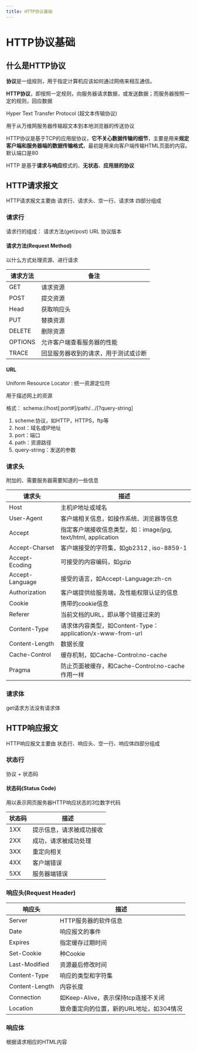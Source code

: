 ```yaml
---
title: HTTP协议基础
---
```

# HTTP协议基础


## 什么是HTTP协议

**协议**是一组规则，用于指定计算机应该如何通过网络来相互通信。

**HTTP协议**，即按照一定规则，向服务器请求数据，或发送数据；而服务器按照一定的规则，回应数据



Hyper Text Transfer Protocol (超文本传输协议)

用于从万维网服务器传输超文本到本地浏览器的传送协议

HTTP协议是基于TCP的应用层协议，**它不关心数据传输的细节**，主要是用来**规定客户端和服务器端的数据传输格式**，最初是用来向客户端传输HTML页面的内容。默认端口是80

HTTP 是基于**请求与响应**模式的、**无状态**、**应用层的协议**





## HTTP请求报文

HTTP请求报文主要由 请求行、请求头、空一行、请求体 四部分组成



### 请求行

请求行的组成： 请求方法(get/post) URL 协议版本



#### 请求方法(Request Method)

以什么方式处理资源、进行请求

| 请求方法 | 备注                                 |
| -------- | ------------------------------------ |
| GET      | 请求资源                             |
| POST     | 提交资源                             |
| Head     | 获取响应头                           |
| PUT      | 替换资源                             |
| DELETE   | 删除资源                             |
| OPTIONS  | 允许客户端查看服务器的性能           |
| TRACE    | 回显服务器收到的请求，用于测试或诊断 |



#### URL 

Uniform Resource Locator : 统一资源定位符

用于描述网上的资源

格式： schema://host[:port#]/path/.../[?query-string]

1. scheme:协议，如HTTP，HTTPS，ftp等
2. host：域名或IP地址
3. port：端口
4. path：资源路径
5. query-string：发送的参数



### 请求头

附加的、需要服务器需要知道的一些信息

| 请求头          | 描述                                                         |
| --------------- | ------------------------------------------------------------ |
| Host            | 主机IP地址或域名                                             |
| User-Agent      | 客户端相关信息，如操作系统、浏览器等信息                     |
| Accept          | 指定客户端接收信息类型，如：image/jpg, text/html, application |
| Accept-Charset  | 客户端接受的字符集，如gb2312 , iso-8859-1                    |
| Accept-Ecoding  | 可接受的内容编码，如gzip                                     |
| Accept-Language | 接受的语言，如Accept-Language:zh-cn                          |
| Authorization   | 客户端提供给服务端，及性能权限认证的信息                     |
| Cookie          | 携带的cookie信息                                             |
| Referer         | 当前文档的URL，即从哪个链接过来的                            |
| Content-Type    | 请求体内容类型，如Content-Type：application/x-www-from-url   |
| Content-Length  | 数据长度                                                     |
| Cache-Control   | 缓存机制，如Cache-Control:no-cache                           |
| Pragma          | 防止页面被缓存，和Cache-Control:no-cache作用一样             |



### 请求体

get请求方法没有请求体





## HTTP响应报文

HTTP响应报文主要由 状态行、响应头、空一行、响应体四部分组成



### 状态行

协议 + 状态码

#### 状态码(Status Code)

用以表示网页服务器HTTP响应状态的3位数字代码

| 状态码 | 描述                     |
| ------ | ------------------------ |
| 1XX    | 提示信息，请求被成功接收 |
| 2XX    | 成功，请求被成功处理     |
| 3XX    | 重定向相关               |
| 4XX    | 客户端错误               |
| 5XX    | 服务器端错误             |



### 响应头(Request Header)

| 响应头         | 描述                                     |
| -------------- | ---------------------------------------- |
| Server         | HTTP服务器的软件信息                     |
| Date           | 响应报文的事件                           |
| Expires        | 指定缓存过期时间                         |
| Set-Cookie     | 种Cookie                                 |
| Last-Modified  | 资源最后修改时间                         |
| Content-Type   | 响应的类型和字符集                       |
| Content-Length | 内容长度                                 |
| Connection     | 如Keep-Alive，表示保持tcp连接不关闭      |
| Location       | 致命重定向的位置，新的URL地址，如304情况 |

### 响应体

根据请求相应的HTML内容
